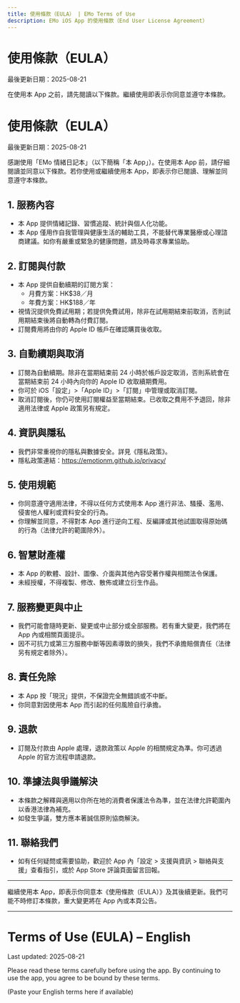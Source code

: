 ```yaml
---
title: 使用條款（EULA） | EMo Terms of Use
description: EMo iOS App 的使用條款（End User License Agreement）
---
```


# 使用條款（EULA）

最後更新日期：2025-08-21

在使用本 App 之前，請先閱讀以下條款。繼續使用即表示你同意並遵守本條款。

# 使用條款（EULA）

最後更新日期：2025-08-21

感謝使用「EMo 情緒日記本」（以下簡稱「本 App」）。在使用本 App 前，請仔細閱讀並同意以下條款。若你使用或繼續使用本 App，即表示你已閱讀、理解並同意遵守本條款。

## 1. 服務內容
- 本 App 提供情緒記錄、習慣追蹤、統計與個人化功能。
- 本 App 僅用作自我管理與健康生活的輔助工具，不能替代專業醫療或心理諮商建議。如你有嚴重或緊急的健康問題，請及時尋求專業協助。

## 2. 訂閱與付款
- 本 App 提供自動續期的訂閱方案：  
  - 月費方案：HK$38／月  
  - 年費方案：HK$188／年  
- 視情況提供免費試用期；若提供免費試用，除非在試用期結束前取消，否則試用期結束後將自動轉為付費訂閱。
- 訂閱費用將由你的 Apple ID 帳戶在確認購買後收取。

## 3. 自動續期與取消
- 訂閱為自動續期。除非在當期結束前 24 小時於帳戶設定取消，否則系統會在當期結束前 24 小時內向你的 Apple ID 收取續期費用。
- 你可於 iOS「設定」>「Apple ID」>「訂閱」中管理或取消訂閱。
- 取消訂閱後，你仍可使用訂閱權益至當期結束。已收取之費用不予退回，除非適用法律或 Apple 政策另有規定。

## 4. 資訊與隱私
- 我們非常重視你的隱私與數據安全。詳見《隱私政策》。  
- 隱私政策連結：https://emotionm.github.io/privacy/

## 5. 使用規範
- 你同意遵守適用法律，不得以任何方式使用本 App 進行非法、騷擾、濫用、侵害他人權利或資料安全的行為。
- 你理解並同意，不得對本 App 進行逆向工程、反編譯或其他試圖取得原始碼的行為（法律允許的範圍除外）。

## 6. 智慧財產權
- 本 App 的軟體、設計、圖像、介面與其他內容受著作權與相關法令保護。
- 未經授權，不得複製、修改、散佈或建立衍生作品。

## 7. 服務變更與中止
- 我們可能會隨時更新、變更或中止部分或全部服務。若有重大變更，我們將在 App 內或相關頁面提示。
- 因不可抗力或第三方服務中斷等因素導致的損失，我們不承擔賠償責任（法律另有規定者除外）。

## 8. 責任免除
- 本 App 按「現況」提供，不保證完全無錯誤或不中斷。
- 你同意對因使用本 App 而引起的任何風險自行承擔。

## 9. 退款
- 訂閱及付款由 Apple 處理，退款政策以 Apple 的相關規定為準。你可透過 Apple 的官方流程申請退款。

## 10. 準據法與爭議解決
- 本條款之解釋與適用以你所在地的消費者保護法令為準，並在法律允許範圍內以香港法律為補充。
- 如發生爭議，雙方應本著誠信原則協商解決。

## 11. 聯絡我們
- 如有任何疑問或需要協助，歡迎於 App 內「設定 > 支援與資訊 > 聯絡與支援」查看指引，或於 App Store 評論頁面留言回報。

---

繼續使用本 App，即表示你同意本《使用條款（EULA）》及其後續更新。我們可能不時修訂本條款，重大變更將在 App 內或本頁公告。


---

# Terms of Use (EULA) – English

Last updated: 2025-08-21

Please read these terms carefully before using the app. By continuing to use the app, you agree to be bound by these terms.

(Paste your English terms here if available)






